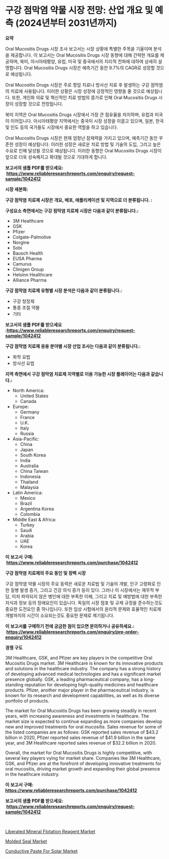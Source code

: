 <p><h1>구강 점막염 약물 시장 전망: 산업 개요 및 예측 (2024년부터 2031년까지)</h1></p><p><strong>요약</strong></p>
<p><p>Oral Mucositis Drugs 시장 조사 보고서는 시장 상황에 특별한 주목을 기울이며 분석을 제공합니다. 이 보고서는 Oral Mucositis Drugs 시장 동향에 대해 간략한 개요를 제공하며, 북미, 아시아태평양, 유럽, 미국 및 중국에서의 지리적 전파에 대하여 상세히 설명합니다. Oral Mucositis Drugs 시장은 예측기간 동안 9.7%의 CAGR로 성장할 것으로 예상됩니다.</p><p>Oral Mucositis Drugs 시장은 주로 항암 치료나 방사선 치료 후 발생하는 구강 점막염의 치료에 사용됩니다. 이러한 상황은 시장 성장에 긍정적인 영향을 줄 것으로 예상됩니다. 또한, 개인화 의료 및 혁신적인 치료 방법의 증가로 인해 Oral Mucositis Drugs 시장이 성장할 것으로 전망됩니다.</p><p>북미 지역은 Oral Mucositis Drugs 시장에서 가장 큰 점유율을 차지하며, 유럽과 미국이 이어집니다. 아시아태평양 지역에서는 중국이 시장 성장을 이끌고 있으며, 일본, 한국 및 인도 등의 국가들도 시장에서 중요한 역할을 하고 있습니다.</p><p>Oral Mucositis Drugs 시장은 현재 엄청난 잠재력을 가지고 있으며, 예측기간 동안 꾸준한 성장이 예상됩니다. 이러한 성장은 새로운 치료 방법 및 기술의 도입, 그리고 높은 수요로 인해 달성될 것으로 예상됩니다. 이러한 동향은 Oral Mucositis Drugs 시장이 앞으로 더욱 성숙해지고 확대될 것으로 기대하게 합니다.</p></p>
<p><strong>보고서의 샘플 PDF를 받으세요: &nbsp;<a href="https://www.reliableresearchreports.com/enquiry/request-sample/1042412">https://www.reliableresearchreports.com/enquiry/request-sample/1042412</a></strong></p>
<p><strong>시장 세분화:</strong></p>
<p><strong> 구강 점막염 치료제 시장은 개요, 배포, 애플리케이션 및 지역으로 더 분류됩니다. :</strong></p>
<p><strong>구성요소 측면에서는 구강 점막염 치료제 시장은 다음과 같이 분류됩니다.:</strong></p>
<p><ul><li>3M Healthcare</li><li>GSK</li><li>Pfizer</li><li>Colgate-Palmolive</li><li>Norgine</li><li>Sobi</li><li>Bausch Health</li><li>EUSA Pharma</li><li>Camurus</li><li>Clinigen Group</li><li>Helsinn Healthcare</li><li>Alliance Pharma</li></ul></p>
<p><strong> 구강 점막염 치료제 유형별 시장 분석은 다음과 같이 분류됩니다.:</strong></p>
<p><ul><li>구강 청정제</li><li>통증 조절 약물</li><li>기타</li></ul></p>
<p><strong>보고서의 샘플 PDF를 받으세요 :<a href="https://www.reliableresearchreports.com/enquiry/request-sample/1042412">https://www.reliableresearchreports.com/enquiry/request-sample/1042412</a></strong></p>
<p><strong> 구강 점막염 치료제 응용 분야별 시장 산업 조사는 다음과 같이 분류됩니다.:</strong></p>
<p><ul><li>화학 요법</li><li>방사선 요법</li></ul></p>
<p><strong>지역 측면에서 구강 점막염 치료제 지역별로 이용 가능한 시장 플레이어는 다음과 같습니다.:</strong></p>
<p><ul>
    <li>
        North America:
        <ul>
            <li>United States</li>
            <li>Canada</li>
        </ul>
    </li>
    <li>
        Europe:
        <ul>
            <li>Germany</li>
            <li>France</li>
            <li>U.K.</li>
            <li>Italy</li>
            <li>Russia</li>
        </ul>
    </li>
    <li>
        Asia-Pacific:
        <ul>
            <li>China</li>
            <li>Japan</li>
            <li>South Korea</li>
            <li>India</li>
            <li>Australia</li>
            <li>China Taiwan</li>
            <li>Indonesia</li>
            <li>Thailand</li>
            <li>Malaysia</li>
        </ul>
    </li>
    <li>
        Latin America:
        <ul>
            <li>Mexico</li>
            <li>Brazil</li>
            <li>Argentina Korea</li>
            <li>Colombia</li>
        </ul>
    </li>
    <li>
        Middle East & Africa:
        <ul>
            <li>Turkey</li>
            <li>Saudi</li>
            <li>Arabia</li>
            <li>UAE</li>
            <li>Korea</li>
        </ul>
    </li>
    </ul></p>
<p><strong>이 보고서 구매: &nbsp;<a href="https://www.reliableresearchreports.com/purchase/1042412">https://www.reliableresearchreports.com/purchase/1042412</a></strong></p>
<p><strong>구강 점막염 치료제의 주요 동인 및 장벽 시장</strong></p>
<p><p>구강 점막염 약물 시장의 주요 동력은 새로운 치료법 및 기술의 개발, 인구 고령화로 인한 질병 발생 증가, 그리고 건강 의식 증가 등이 있다. 그러나 이 시장에서는 재무적 부담, 미처 파악되지 않은 병인에 대한 부족한 이해, 그리고 치료 및 예방법에 대한 부족한 지식과 정보 등의 장애요인이 있습니다. 독일의 시장 점포 및 규제 규정을 준수하는것도 중요한 도전요인 중 하나입니다. 또한 임상 시험에서의 윤리적 문제와 효율적인 치료제 개발까지의 시간이 소요되는것도 중요한 문제로 제기됩니다.</p></p>
<p><strong>이 보고서를 구매하기 전에 궁금한 점이 있으면 문의하거나 공유하세요.: &nbsp;<a href="https://www.reliableresearchreports.com/enquiry/pre-order-enquiry/1042412">https://www.reliableresearchreports.com/enquiry/pre-order-enquiry/1042412</a></strong></p>
<p><strong>경쟁 구도</strong></p>
<p><p>3M Healthcare, GSK, and Pfizer are key players in the competitive Oral Mucositis Drugs market. 3M Healthcare is known for its innovative products and solutions in the healthcare industry. The company has a strong history of developing advanced medical technologies and has a significant market presence globally. GSK, a leading pharmaceutical company, has a long-standing reputation for developing high-quality medicines and healthcare products. Pfizer, another major player in the pharmaceutical industry, is known for its research and development capabilities, as well as its diverse portfolio of products.</p><p>The market for Oral Mucositis Drugs has been growing steadily in recent years, with increasing awareness and investments in healthcare. The market size is expected to continue expanding as more companies develop new and improved treatments for oral mucositis. Sales revenue for some of the listed companies are as follows: GSK reported sales revenue of $43.2 billion in 2020, Pfizer reported sales revenue of $41.9 billion in the same year, and 3M Healthcare reported sales revenue of $32.2 billion in 2020.</p><p>Overall, the market for Oral Mucositis Drugs is highly competitive, with several key players vying for market share. Companies like 3M Healthcare, GSK, and Pfizer are at the forefront of developing innovative treatments for oral mucositis, driving market growth and expanding their global presence in the healthcare industry.</p></p>
<p><strong>이 보고서 구매: &nbsp; <a href="https://www.reliableresearchreports.com/purchase/1042412">https://www.reliableresearchreports.com/purchase/1042412</a></strong></p>
<p><strong>보고서의 샘플 PDF를 받으세요: &nbsp;<a href="https://www.reliableresearchreports.com/enquiry/request-sample/1042412">https://www.reliableresearchreports.com/enquiry/request-sample/1042412</a></strong><strong></strong></p>
<p>&nbsp;</p>
<p><p><a href="https://view.publitas.com/reportprime-1/insights-into-liberated-mineral-flotation-reagent-market-size-analysing-market-share-trends-and-growth-from-2023-to-2030/">Liberated Mineral Flotation Reagent Market</a></p><p><a href="https://github.com/Glendatilghmankmgz0rbhwpy/Market-Research-Report-List-1/blob/main/molded-seal-market.md">Molded Seal Market</a></p><p><a href="https://view.publitas.com/reportprime-1/conductive-paste-for-solar-market-analysis-examines-its-scope-on-growth-opportunities-and-forecasted-trends-spanning-from-2023-to-2030/">Conductive Paste For Solar Market</a></p></p>